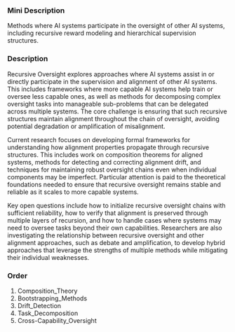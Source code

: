 ### Mini Description

Methods where AI systems participate in the oversight of other AI systems, including recursive reward modeling and hierarchical supervision structures.

### Description

Recursive Oversight explores approaches where AI systems assist in or directly participate in the supervision and alignment of other AI systems. This includes frameworks where more capable AI systems help train or oversee less capable ones, as well as methods for decomposing complex oversight tasks into manageable sub-problems that can be delegated across multiple systems. The core challenge is ensuring that such recursive structures maintain alignment throughout the chain of oversight, avoiding potential degradation or amplification of misalignment.

Current research focuses on developing formal frameworks for understanding how alignment properties propagate through recursive structures. This includes work on composition theorems for aligned systems, methods for detecting and correcting alignment drift, and techniques for maintaining robust oversight chains even when individual components may be imperfect. Particular attention is paid to the theoretical foundations needed to ensure that recursive oversight remains stable and reliable as it scales to more capable systems.

Key open questions include how to initialize recursive oversight chains with sufficient reliability, how to verify that alignment is preserved through multiple layers of recursion, and how to handle cases where systems may need to oversee tasks beyond their own capabilities. Researchers are also investigating the relationship between recursive oversight and other alignment approaches, such as debate and amplification, to develop hybrid approaches that leverage the strengths of multiple methods while mitigating their individual weaknesses.

### Order

1. Composition_Theory
2. Bootstrapping_Methods
3. Drift_Detection
4. Task_Decomposition
5. Cross-Capability_Oversight
